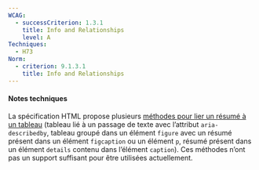 ```yaml
---
WCAG:
  - successCriterion: 1.3.1
    title: Info and Relationships
    level: A
Techniques:
  - H73
Norm:
  - criterion: 9.1.3.1
    title: Info and Relationships
---
```


#### Notes techniques

La spécification HTML propose plusieurs [méthodes pour lier un résumé à un tableau](https://html.spec.whatwg.org/multipage/tables.html#table-descriptions-techniques) (tableau lié à un passage de texte avec l’attribut `aria-describedby`, tableau groupé dans un élément `figure` avec un résumé présent dans un élément `figcaption` ou un élément `p`, résumé présent dans un élément `details` contenu dans l’élément `caption`). Ces méthodes n’ont pas un support suffisant pour être utilisées actuellement.
